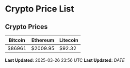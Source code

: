 # Crypto Price List

## Crypto Prices
| Bitcoin | Ethereum | Litecoin |
| ------- | -------- | -------- |
| $86961 | $2009.95 | $92.32 |
**Last Updated:** 2025-03-26 23:56 UTC
**Last Updated:** $DATE$
